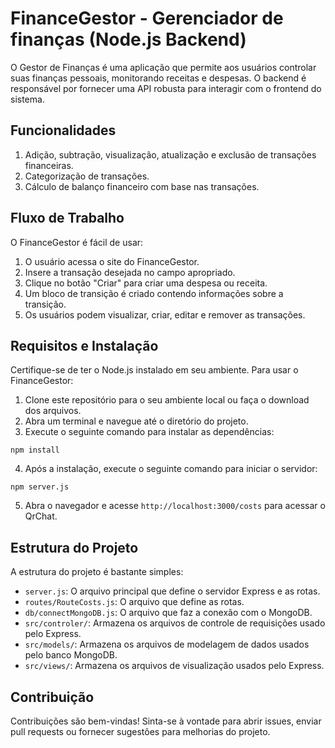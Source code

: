 # FinanceGestor - Gerenciador de finanças (Node.js Backend)

O Gestor de Finanças é uma aplicação que permite aos usuários controlar suas finanças pessoais, monitorando receitas e despesas. O backend é responsável por fornecer uma API robusta para interagir com o frontend do sistema.

## Funcionalidades

1. Adição, subtração, visualização, atualização e exclusão de transações financeiras.
2. Categorização de transações.
3. Cálculo de balanço financeiro com base nas transações.

## Fluxo de Trabalho

O FinanceGestor é fácil de usar:

1. O usuário acessa o site do FinanceGestor.
2. Insere a transação desejada no campo apropriado.
3. Clique no botão "Criar" para criar uma despesa ou receita.
4. Um bloco de transição é criado contendo informações sobre a transição.
5. Os usuários podem visualizar, criar, editar e remover as transações.

## Requisitos e Instalação

Certifique-se de ter o Node.js instalado em seu ambiente. Para usar o FinanceGestor:

1. Clone este repositório para o seu ambiente local ou faça o download dos arquivos.
2. Abra um terminal e navegue até o diretório do projeto.
3. Execute o seguinte comando para instalar as dependências:
```
npm install
```
4. Após a instalação, execute o seguinte comando para iniciar o servidor:  
```
npm server.js
```
5. Abra o navegador e acesse `http://localhost:3000/costs` para acessar o QrChat.

## Estrutura do Projeto

A estrutura do projeto é bastante simples:

- `server.js`: O arquivo principal que define o servidor Express e as rotas.
- `routes/RouteCosts.js`: O arquivo que define as rotas.
- `db/connectMongoDB.js`: O arquivo que faz a conexão com o MongoDB.
- `src/controler/`: Armazena os arquivos de controle de requisições usado pelo Express.
- `src/models/`: Armazena os arquivos de modelagem de dados usados pelo banco MongoDB.
- `src/views/`: Armazena os arquivos de visualização usados pelo Express.


## Contribuição

Contribuições são bem-vindas! Sinta-se à vontade para abrir issues, enviar pull requests ou fornecer sugestões para melhorias do projeto.